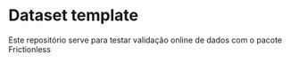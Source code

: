 # Dataset template

Este repositório serve para testar validação online de dados com o pacote Frictionless
